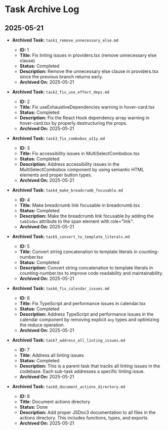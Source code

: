 # Task Archive Log 

## 2025-05-21

- **Archived Task:** `task1_remove_unnecessary_else.md`
  - **ID:** 1
  - **Title:** Fix linting issues in providers.tsx (remove unnecessary else clause)
  - **Status:** Completed
  - **Description:** Remove the unnecessary else clause in providers.tsx since the previous branch returns early.
  - **Archived On:** 2025-05-21

- **Archived Task:** `task2_fix_use_effect_deps.md`
  - **ID:** 2
  - **Title:** Fix useExhaustiveDependencies warning in hover-card.tsx
  - **Status:** Completed
  - **Description:** Fix the React Hook dependency array warning in hover-card.tsx by properly destructuring the props.
  - **Archived On:** 2025-05-21

- **Archived Task:** `task3_fix_combobox_a11y.md`
  - **ID:** 3
  - **Title:** Fix accessibility issues in MultiSelectCombobox.tsx
  - **Status:** Completed
  - **Description:** Address accessibility issues in the MultiSelectCombobox component by using semantic HTML elements and proper button types.
  - **Archived On:** 2025-05-21

- **Archived Task:** `task4_make_breadcrumb_focusable.md`
  - **ID:** 4
  - **Title:** Make breadcrumb link focusable in breadcrumb.tsx
  - **Status:** Completed
  - **Description:** Make the breadcrumb link focusable by adding the `tabIndex` attribute to the span element with role="link".
  - **Archived On:** 2025-05-21

- **Archived Task:** `task5_convert_to_template_literals.md`
  - **ID:** 5
  - **Title:** Convert string concatenation to template literals in counting-number.tsx
  - **Status:** Completed
  - **Description:** Convert string concatenation to template literals in counting-number.tsx to improve code readability and maintainability.
  - **Archived On:** 2025-05-21

- **Archived Task:** `task6_fix_calendar_issues.md`
  - **ID:** 6
  - **Title:** Fix TypeScript and performance issues in calendar.tsx
  - **Status:** Completed
  - **Description:** Address TypeScript and performance issues in the calendar component by removing explicit `any` types and optimizing the reduce operation.
  - **Archived On:** 2025-05-21

- **Archived Task:** `task7_address_all_linting_issues.md`
  - **ID:** 7
  - **Title:** Address all linting issues
  - **Status:** Completed
  - **Description:** This is a parent task that tracks all linting issues in the codebase. Each sub-task addresses a specific linting issue.
  - **Archived On:** 2025-05-21

- **Archived Task:** `task8_document_actions_directory.md`
  - **ID:** 8
  - **Title:** Document actions directory
  - **Status:** Done
  - **Description:** Add proper JSDoc3 documentation to all files in the actions directory. This includes functions, types, and exports.
  - **Archived On:** 2025-05-21 